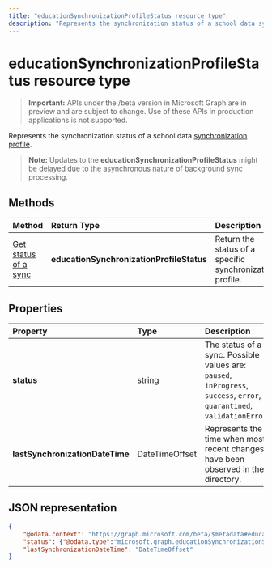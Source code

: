 ---title: "educationSynchronizationProfileStatus resource type"description: "Represents the synchronization status of a school data synchronization profile. "---# educationSynchronizationProfileStatus resource type

> **Important:** APIs under the /beta version in Microsoft Graph are in preview and are subject to change. Use of these APIs in production applications is not supported.

Represents the synchronization status of a school data [synchronization profile](educationsynchronizationprofile.md). 

> **Note:** Updates to the **educationSynchronizationProfileStatus** might be delayed due to the asynchronous nature of background sync processing.

## Methods

| Method | Return Type | Description |
|:-|:-|:-|
| [Get status of a sync](../api/educationsynchronizationprofilestatus-get.md) | **educationSynchronizationProfileStatus** | Return the status of a specific synchronization profile. |

## Properties

| Property | Type | Description |
|:-|:-|:-|
| **status** | string | The status of a sync. Possible values are: `paused`, `inProgress`, `success`, `error`, `quarantined`, `validationError`. |
| **lastSynchronizationDateTime** | DateTimeOffset | Represents the time when most recent changes have been observed in the directory.  |

## JSON representation
<!-- {
  "blockType": "resource",
  "optionalProperties": [

  ],
  "@odata.type": "#microsoft.graph.educationSynchronizationProfileStatus"
}-->

```json
{
    "@odata.context": "https://graph.microsoft.com/beta/$metadata#education/synchronizationProfiles('{id}')/profileStatus/$entity",
    "status": {"@odata.type":"microsoft.graph.educationSynchronizationStatus"},
    "lastSynchronizationDateTime": "DateTimeOffset"
}
```